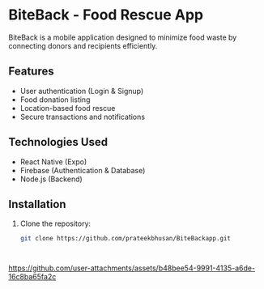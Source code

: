 
# BiteBack - Food Rescue App  

BiteBack is a mobile application designed to minimize food waste by connecting donors and recipients efficiently.  

## Features  
- User authentication (Login & Signup)  
- Food donation listing  
- Location-based food rescue  
- Secure transactions and notifications  

## Technologies Used  
- React Native (Expo)  
- Firebase (Authentication & Database)  
- Node.js (Backend)  

## Installation  
1. Clone the repository:  
   ```sh
   git clone https://github.com/prateekbhusan/BiteBackapp.git

   


https://github.com/user-attachments/assets/b48bee54-9991-4135-a6de-16c8ba65fa2c

